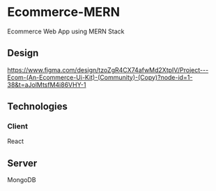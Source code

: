 # Ecommerce-MERN

Ecommerce Web App using MERN Stack

## Design

https://www.figma.com/design/tzoZgR4CX74afwMd2XtpIV/Project---Ecom-(An-Ecommerce-Ui-Kit)-(Community)-(Copy)?node-id=1-38&t=aJolMtsfM4i86VHY-1


## Technologies

### Client
React

## Server
MongoDB

